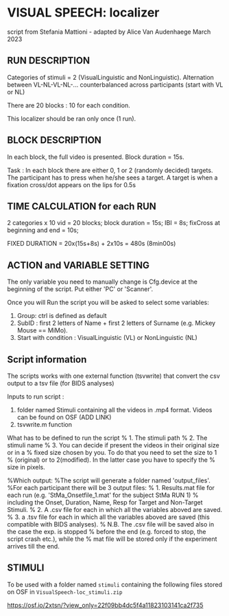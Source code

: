 # VISUAL SPEECH: localizer

script from Stefania Mattioni - adapted by Alice Van Audenhaege
March 2023

## RUN DESCRIPTION

Categories of stimuli = 2 (VisualLinguistic and NonLinguistic).
Alternation between VL-NL-VL-NL-... counterbalanced across participants (start with VL or NL)

There are 20 blocks : 10 for each condition.

This localizer should be ran only once (1 run).

## BLOCK DESCRIPTION

In each block, the full video is presented. Block duration = 15s. 

Task : 
In each block there are either 0, 1 or 2 (randomly decided) targets.
The participant has to press when he/she sees a target.
A target is when a fixation cross/dot appears on the lips for 0.5s 

## TIME CALCULATION for each RUN

2 categories x 10 vid = 20 blocks;
block duration = 15s;
IBI = 8s;
fixCross at beginning and end = 10s;

FIXED DURATION = 20x(15s+8s) + 2x10s = 480s (8min00s) 

## ACTION and VARIABLE SETTING

The only variable you need to manually change is Cfg.device at the beginning of
the script. Put either 'PC' or 'Scanner'.

Once you will Run the script you will be asked to select some variables:

1. Group: ctrl is defined as default
2. SubID : first 2 letters of Name + first 2 letters of Surname (e.g. Mickey Mouse == MiMo).
3. Start with condition : VisualLinguistic (VL) or NonLinguistic (NL)

## Script information 

The scripts works with one external function (tsvwrite) that convert the csv output to a tsv file (for BIDS analyses)

Inputs to run script : 
1. folder named Stimuli containing all the videos in .mp4 format. Videos can be found on OSF (ADD LINK)
2. tsvwrite.m function 

What has to be defined to run the script
% 1. The stimuli path
% 2. The stimuli name
% 3. You can decide if present the videos in their original size or in a
% fixed size chosen by you. To do that you need to set the size to 1
% (original) or to 2(modified). In the latter case you have to specify the
% size in pixels.

%Which output:
%The script will generate a folder named 'output_files'.
%For each participant there will be 3 output files:
% 1. Results.mat file for each run (e.g. 'StMa_Onsetfile_1.mat' for the subject StMa RUN 1)
% including the Onset, Duration, Name, Resp for Target and Non-Target Stimuli.
% 2. A .csv file for  each in which all the variables aboved are saved.
% 3. a .tsv file for  each in which all the variables aboved are saved (this compatible with BIDS analyses).
% N.B. The .csv  file will be saved also in the case the exp. is stopped
% before the end (e.g. forced to stop, the script crash etc.), while the
% mat file will be stored only if the experiment arrives till the end.

## STIMULI

To be used with a folder named `stimuli` containing the following files stored
on OSF in `VisualSpeech-loc_stimuli.zip`

https://osf.io/2xtsn/?view_only=22f09bb4dc5f4a11823103141ca2f735
